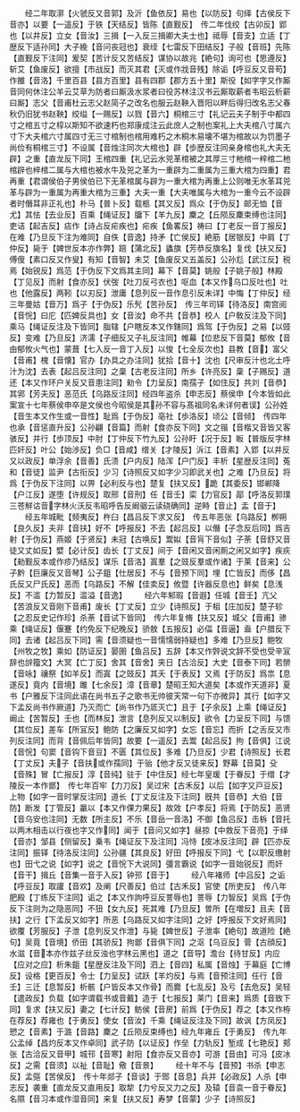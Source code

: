 <!-- { "loadSidebar": true } -->
　　经二年取漷【火虢反又音郭】及沂【鱼依反】易也【以防反】句绎【古侯反下音亦】以要【一遥反】于铁【天结反】皆陈【直觐反】　传二年伐绞【古卯反】郢也【以井反】立女【音汝】三揖【一入反三揖卿大夫士也】祗辱【音支】立适【丁歴反下适孙同】大子絻【音问丧冠也】衰绖【七雷反下田结反】子般【音班】先陈【直觐反下注同】爰契【苦计反又苦结反】谋协以故兆【絶句】询可也【思遵反】斩艾【鱼废反】欲擅【市战反】而灭其君【灭或作戕音残】除诟【呼豆反又音苟】作雒【音洛】千里百县【县方百里】县有四郡【郡方五十里】斯役【如字字又作厮音同何休注公羊云艾草为防者曰厮汲水浆者曰役苏林注汉书云厮取薪者韦昭云析薪曰厮】志父【音甫杜云志父赵简子之改名也服云赵鞅入晋阳以畔后得归改名志父春秋仍旧犹书赵鞅】绞缢【一赐反】以戮【音六】桐棺三寸【礼记云夫子制于中都四寸之棺五寸之椁以斯知不欲速朽也郑康成注云此庻人之制也案礼上大夫棺八寸属六寸下大夫棺六寸属四寸无三寸棺制也棺用难朽之木桐木易壊不堪为棺故以为罚墨子尚俭有桐棺三寸】不设属【音烛注同次大棺也】辟【歩歴反注同亲身棺也礼大夫无辟】之重【直龙反下同】王棺四重【礼记云水兕革棺被之其厚三寸杝棺一梓棺二杝棺辟也梓棺二属与大棺也被水牛及兕之革为一重辟为二重属为三重大棺为四重】君再重【君谓侯伯子男侯伯已下无革棺属与辟为一重大棺为再重上公则唯无水革耳兕革与辟为一重属为再重大棺为三重】大夫一重【大夫唯属与大棺为一重今云不设辟者时僭耳非正礼也】朴马【普卜反】载柩【其又反】爲众【于伪反】邮无恤【音尤】其怯【去业反】百乘【绳证反】牖下【羊九反】麇之【丘陨反麇束缚也注同】吏诘【起吉反】痁作【诗占反疟疾也】疟疾【鱼畧反】祷曰【丁老反一音丁报反】在难【乃旦反下注为难同】自佚【音逸】持矛【亡侯反】絶筋【居银反】中肩【丁仲反】毙于【婢世反本亦作弊】踣【蒲北反】蠭旗【芳恭反旗名】复伐【扶又反】傅傁【素口反又作叟】有知【音智】未艾【鱼废反又五盖反】公孙尨【武江反】税焉【始锐反】爲范【于伪反下文爲其主同】幕下【音莫】姚般【子姚子般】林殿【丁见反】而射【食亦反】伏弢【吐刀反弓衣也】呕血【本又作乌口反吐也】吐也【他露反】两靷【以刃反】泄庸【息列反一音作息引反未详】中悔【丁仲反】经三年曼姑【音万】爲子【于伪反】乐髠【苦孙反】　传三年司铎【待洛反】南宫阅【音恱】曰庀【匹婢反具也】女【音汝】命不共【音恭】校人【户敎反注及下同】乘马【绳证反注及下皆同】脂辖【户瞎反本又作鎋同】爲驾【于伪反】之易【以豉反】变难【乃旦反】济濡【子细反又子礼反注同】帷幕【位悲反下音莫】郁攸【音由郁攸火气也】蒙葺【七入反一音丁入反】以悛【七全反次也】县教【音】富父【音甫】槐【音懐】官办【办具之办注同】犹拾【音十】沈也【尺审反汁也北土呼汁为沈】去表【起吕反注同】之稾【古老反注同】所乡【许亮反】稾【子赐反】道还【本又作环户关反又音患注同】勑令【力呈反】南孺子【如住反】共刘【音恭】其郛【芳夫反】恶范氏【乌路反注同】经四年盗杀【申志反】蔡侯申【今本皆如此案宣十七年蔡侯申卒是文侯也今昭侯是其孙不容与髙祖同名未详何者误】公孙姓【音生本又作生或一音性】耻爲【于伪反】亳社【歩洛反】顷公【音倾】　传四年也承【音惩直升反】公孙翩【音篇】而射【食亦反下同】文之锴【音楷又音皆又客骇反】并行【歩顶反】中肘【丁仲反下竹九反】公孙盱【况于反】眅【普版反字林匹奸反】叶公【始渉反】负□【音咸】缯关【才陵反】泝江【音素】入郢【以井反又以政反】单浮余【音善】氏溃【户内反】陆浑【户门反】丰析【星歴反注同】菟和【音徒】监尹【古衔反】少习【诗照反又如字少习即武关也】之难【乃旦反】将爲【于伪反下注同】以畀【必利反与也】楚复【扶又反】跪【其委反】邯郸降【户江反】遂堕【许规反】取邢【音刑】任【音壬】栾【力官反】鄗【呼洛反郭璞三苍觧诂音字林火沃反韦昭呼告反阚骃云读硗确同】逆畤【音止】盂【音于】
　　经五年城毗【频夷反】杵臼【昌吕反下求又反】　传五年恶张【乌路反】栁朔【良久反】夫非【音扶】好不【呼报反】不去【起吕反】以僭【子念反后同】爲吉射【于伪反】燕姬【于贤反】未冠【古唤反】鬻姒【音肓下音似】子荼【音舒又音徒又丈如反】嬖【必计反】齿长【丁丈反】间于【音闲又音闲厠之闲又如字】疾疢【勑觐反本或作疹乃结反】谋乐【音洛】寘羣【之豉反羣或作诸】于莱【音来】公子黔【巨廉反又音琴】公子鉏【仕居反】不与【音预下同】埋【亡皆反】而侈【昌氏反又尸氏反】恶而【乌路反】不解【佳卖反】攸暨【许器反息也】鲜矣【息浅反】不滥【力暂反】滥溢【音逸】
　　经六年邾瑕【音遐】任城【音壬】亢父【苦浪反又音刚下音甫】废长【丁丈反】立少【诗照反】于柤【庄加反】楚子轸【之忍反史记作珍】杀荼【音试下皆同】　传六年复脩【扶又反】城父【音甫】骖乘【绳证反】偃蹇【约免反下纪晚反】骄敖【五报反】必偪【音逼】盍【户腊反下同】去诸【起吕反下同】需【音须疑也一音懦懦弱持疑也】多难【乃旦反】鲍牧【州牧之牧】乘如【防证反】晏圉【鱼吕反】五辞【本又作辤说文辞不受也受辛冝辞也辝籀文】大冥【亡丁反】舍其【音舍】夹日【古洽反】大史【音泰下同】若禜【音咏】禳祭【如羊反】而寘【之豉反】其夭【于表反】又焉【于防反】爲祟【息遂反】竟内【音境】雎【七余反】漳【音章】楚昭王知大道矣【本或作天道非】夏书【户雅反下注同此语在尚书五子之歌书无帅彼天常一句下亦微异】其行【如字又下孟反尚书作厥道】乃灭而亡【尚书作乃厎灭亡】且于【子余反】上乘【绳证反】阚止【苦暂反】壬也【而林反】泄言【息列反又以制反】欲令【力呈反下同】与馈【其位反】差车【所冝反】鲍防【之廉反又如字】女忘【音忘】而折【之舌反又市列反注同】而背【音佩后年皆同】故要【一遥反】去鬻【起吕反】拘【音俱】江说【音恱】句窦【音钩下音豆】不匮【其位反】多难【乃旦反】少君【诗照反】长君【丁丈反】夫子【音扶或作孺同】于骀【他才反又徒来反】野幕【音莫】殳【音殊】冒【亡报反】淳【音纯】驻于【中住反】经七年皇瑗【于眷反】于缯【才陵反一本作鄫】　传七年百牢【力刀反】吴过宋【古禾反】以后【如字又戸豆反】上物【如字一音时掌反注同】道长【丁丈反注及下注同】旣共【音恭】大伯【音防】断发【丁管反】臝以【本又作倮力果反】故效【户孝反】将焉【于防反】恶贤【音乌安也注同】无数【所主反】不乐【音岳一音洛】不御【鱼吕反】击柝【音托以两木相击以行夜也字又作同】闻于【音问又如字】昼掠【中救反下音亮】于绎【音亦】邹县【侧留反】乗韦【绳证反下及注同】冯恃【皮冰反注同】辟【匹亦反注同】振铎【待洛反注同】公孙疆【其良反】好田【呼报反下同】弋【以职反缴射也】田弋之说【如字】说之【音恱下大说同】彊言霸说【如字一音始锐反】而奸【音干】揖丘【音集一音于入反】钟邘【音于】
　　经八年褚师【中吕反】之诟【呼豆反】取讙【音欢】及阐【尺善反】伯过【古禾反】官使【所吏反】　传八年肥殿【丁练反下注同】诟之【本又作訽呼豆反詈辱也】詈辱【力智反】吴爲【于伪反下注则为之隐恶同】不狃【女九反】死其难【乃旦反】曽所【在増反】且夫【音扶】之行【下孟反又如字】所恶【乌路反又如字注同】之好【呼报反下文好焉同】欲覆【芳服反】子泄【息列反又作泄】与毙【婢世反】子泄率【絶句】故道险【絶句】吴竟【音境】侨田【其骄反】拘鄫【音俱下同】之沤【乌豆反】菅【古顔反】水滋【音本亦作兹子丝反浊也字林云黑也】道之【音导】澹台【待甘反】内应【应对之应】析朱鉏【星歴反注及下同】泗上【音四】私属【音烛】于幕庭【亡博反】设格【更百反】令士【力呈反】试跃【羊灼反】与焉【音预注同】任行【音壬】三迁【息暂反】析骸【户皆反本又作骨】而爨【七乱反】及亏【去危反】吴轻【遣政反】负载【如字谓载书或音戴】造于【七报反】莱门【音来】爲质【音致下同】复求【扶又反】妻之【七计反】鲂侯【音房】前爲【于伪反】荐之【本又作栫在荐反】荐雍也【于勇反】使女【音汝】千乘【绳证反注及下同】故讽【方凤反】愬之【音素】于潞【音路】麇之【丘陨反束缚也】经九年雍丘【于勇反】　传九年公孟绰【昌灼反本又作卓同】武子防【以证反】作垒【力轨反】堑成【七艳反】郏张【古洽反又音甲】城邗【音寒】射阳【食亦反又音亦】可游【音由】可冯【皮冰反】之需【音须】以祉【音耻】儆【音景】
　　经十年不与【音预】书杀【申志反】孟彄【苦侯反】　传十年郯子【音谈】于鄎【音息】兵并【必政反】人杀【申志反】袭重【直龙反又直用反】取犂【力兮反又力之反】及辕【音袁一音于眷反】名隰【音习本或作湿音同】来复【扶又反】寿梦【音蒙】少子【诗照反】
